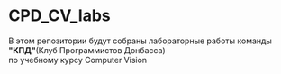 # CPD_CV_labs
В этом репозитории будут собраны лабораторные работы команды __"КПД"__(Клуб Программистов Донбасса)    
по учебному курсу Computer Vision
